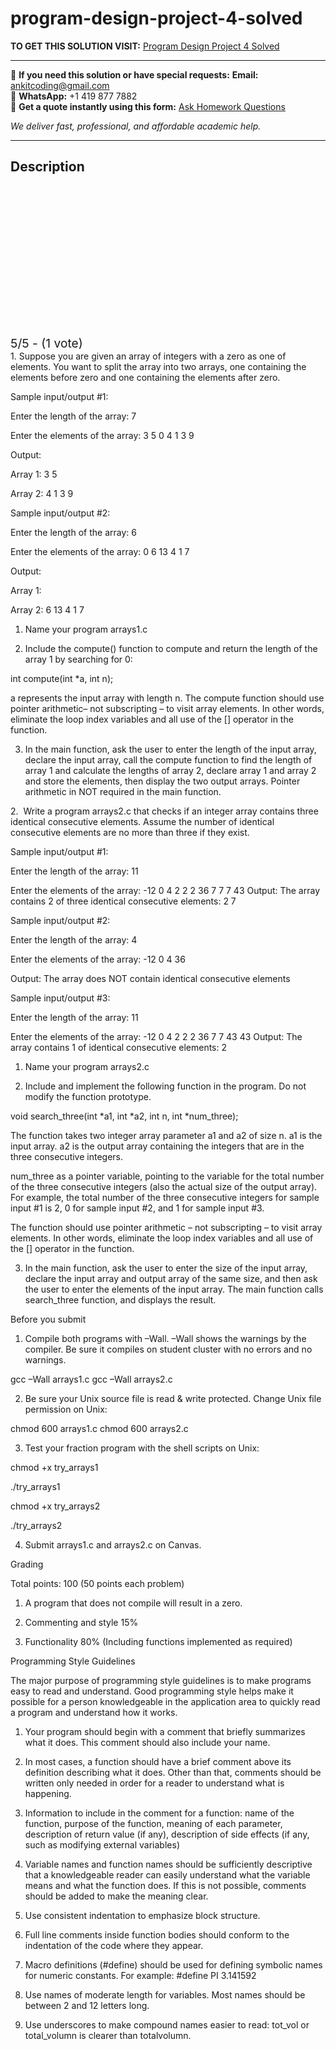 # program-design-project-4-solved
**TO GET THIS SOLUTION VISIT:** [Program Design Project 4 Solved](https://www.ankitcodinghub.com/product/project-4-program-design-solved/)


---

📩 **If you need this solution or have special requests:** **Email:** ankitcoding@gmail.com  
📱 **WhatsApp:** +1 419 877 7882  
📄 **Get a quote instantly using this form:** [Ask Homework Questions](https://www.ankitcodinghub.com/services/ask-homework-questions/)

*We deliver fast, professional, and affordable academic help.*

---

<h2>Description</h2>



<div class="kk-star-ratings kksr-auto kksr-align-center kksr-valign-top" data-payload="{&quot;align&quot;:&quot;center&quot;,&quot;id&quot;:&quot;110285&quot;,&quot;slug&quot;:&quot;default&quot;,&quot;valign&quot;:&quot;top&quot;,&quot;ignore&quot;:&quot;&quot;,&quot;reference&quot;:&quot;auto&quot;,&quot;class&quot;:&quot;&quot;,&quot;count&quot;:&quot;1&quot;,&quot;legendonly&quot;:&quot;&quot;,&quot;readonly&quot;:&quot;&quot;,&quot;score&quot;:&quot;5&quot;,&quot;starsonly&quot;:&quot;&quot;,&quot;best&quot;:&quot;5&quot;,&quot;gap&quot;:&quot;4&quot;,&quot;greet&quot;:&quot;Rate this product&quot;,&quot;legend&quot;:&quot;5\/5 - (1 vote)&quot;,&quot;size&quot;:&quot;24&quot;,&quot;title&quot;:&quot;Program Design Project 4 Solved&quot;,&quot;width&quot;:&quot;138&quot;,&quot;_legend&quot;:&quot;{score}\/{best} - ({count} {votes})&quot;,&quot;font_factor&quot;:&quot;1.25&quot;}">

<div class="kksr-stars">

<div class="kksr-stars-inactive">
            <div class="kksr-star" data-star="1" style="padding-right: 4px">


<div class="kksr-icon" style="width: 24px; height: 24px;"></div>
        </div>
            <div class="kksr-star" data-star="2" style="padding-right: 4px">


<div class="kksr-icon" style="width: 24px; height: 24px;"></div>
        </div>
            <div class="kksr-star" data-star="3" style="padding-right: 4px">


<div class="kksr-icon" style="width: 24px; height: 24px;"></div>
        </div>
            <div class="kksr-star" data-star="4" style="padding-right: 4px">


<div class="kksr-icon" style="width: 24px; height: 24px;"></div>
        </div>
            <div class="kksr-star" data-star="5" style="padding-right: 4px">


<div class="kksr-icon" style="width: 24px; height: 24px;"></div>
        </div>
    </div>

<div class="kksr-stars-active" style="width: 138px;">
            <div class="kksr-star" style="padding-right: 4px">


<div class="kksr-icon" style="width: 24px; height: 24px;"></div>
        </div>
            <div class="kksr-star" style="padding-right: 4px">


<div class="kksr-icon" style="width: 24px; height: 24px;"></div>
        </div>
            <div class="kksr-star" style="padding-right: 4px">


<div class="kksr-icon" style="width: 24px; height: 24px;"></div>
        </div>
            <div class="kksr-star" style="padding-right: 4px">


<div class="kksr-icon" style="width: 24px; height: 24px;"></div>
        </div>
            <div class="kksr-star" style="padding-right: 4px">


<div class="kksr-icon" style="width: 24px; height: 24px;"></div>
        </div>
    </div>
</div>


<div class="kksr-legend" style="font-size: 19.2px;">
            5/5 - (1 vote)    </div>
    </div>
1. Suppose you are given an array of integers with a zero as one of elements. You want to split the array into two arrays, one containing the elements before zero and one containing the elements after zero.

Sample input/output #1:

Enter the length of the array: 7

Enter the elements of the array: 3 5 0 4 1 3 9

Output:

Array 1: 3 5

Array 2: 4 1 3 9

Sample input/output #2:

Enter the length of the array: 6

Enter the elements of the array: 0 6 13 4 1 7

Output:

Array 1:

Array 2: 6 13 4 1 7

1) Name your program arrays1.c

2) Include the compute() function to compute and return the length of the array 1 by searching for 0:

int compute(int *a, int n);

a represents the input array with length n. The compute function should use pointer arithmetic– not subscripting – to visit array elements. In other words, eliminate the loop index variables and all use of the [] operator in the function.

3) In the main function, ask the user to enter the length of the input array, declare the input array, call the compute function to find the length of array 1 and calculate the lengths of array 2, declare array 1 and array 2 and store the elements, then display the two output arrays. Pointer arithmetic in NOT required in the main function.

2.&nbsp; Write a program arrays2.c that checks if an integer array contains three identical consecutive elements. Assume the number of identical consecutive elements are no more than three if they exist.

Sample input/output #1:

Enter the length of the array: 11

Enter the elements of the array: -12 0 4 2 2 2 36 7 7 7 43 Output: The array contains 2 of three identical consecutive elements: 2 7

Sample input/output #2:

Enter the length of the array: 4

Enter the elements of the array: -12 0 4 36

Output: The array does NOT contain identical consecutive elements

Sample input/output #3:

Enter the length of the array: 11

Enter the elements of the array: -12 0 4 2 2 2 36 7 7 43 43 Output: The array contains 1 of identical consecutive elements: 2

1) Name your program arrays2.c

2) Include and implement the following function in the program. Do not modify the function prototype.

void search_three(int *a1, int *a2, int n, int *num_three);

The function takes two integer array parameter a1 and a2 of size n. a1 is the input array. a2 is the output array containing the integers that are in the three consecutive integers.

num_three as a pointer variable, pointing to the variable for the total number of the three consecutive integers (also the actual size of the output array). For example, the total number of the three consecutive integers for sample input #1 is 2, 0 for sample input #2, and 1 for sample input #3.

The function should use pointer arithmetic – not subscripting – to visit array elements. In other words, eliminate the loop index variables and all use of the [] operator in the function.

3) In the main function, ask the user to enter the size of the input array, declare the input array and output array of the same size, and then ask the user to enter the elements of the input array. The main function calls search_three function, and displays the result.

Before you submit

1. Compile both programs with –Wall. –Wall shows the warnings by the compiler. Be sure it compiles on student cluster with no errors and no warnings.

gcc –Wall arrays1.c gcc –Wall arrays2.c

2. Be sure your Unix source file is read &amp; write protected. Change Unix file permission on Unix:

chmod 600 arrays1.c chmod 600 arrays2.c

3. Test your fraction program with the shell scripts on Unix:

chmod +x try_arrays1

./try_arrays1

chmod +x try_arrays2

./try_arrays2

4. Submit arrays1.c and arrays2.c on Canvas.

Grading

Total points: 100 (50 points each problem)

1. A program that does not compile will result in a zero.

3. Commenting and style 15%

4. Functionality 80% (Including functions implemented as required)

Programming Style Guidelines

The major purpose of programming style guidelines is to make programs easy to read and understand. Good programming style helps make it possible for a person knowledgeable in the application area to quickly read a program and understand how it works.

1. Your program should begin with a comment that briefly summarizes what it does. This comment should also include your name.

2. In most cases, a function should have a brief comment above its definition describing what it does. Other than that, comments should be written only needed in order for a reader to understand what is happening.

3. Information to include in the comment for a function: name of the function, purpose of the function, meaning of each parameter, description of return value (if any), description of side effects (if any, such as modifying external variables)

4. Variable names and function names should be sufficiently descriptive that a knowledgeable reader can easily understand what the variable means and what the function does. If this is not possible, comments should be added to make the meaning clear.

5. Use consistent indentation to emphasize block structure.

6. Full line comments inside function bodies should conform to the indentation of the code where they appear.

7. Macro definitions (#define) should be used for defining symbolic names for numeric constants. For example: #define PI 3.141592

8. Use names of moderate length for variables. Most names should be between 2 and 12 letters long.

9. Use underscores to make compound names easier to read: tot_vol or total_volumn is clearer than totalvolumn.
